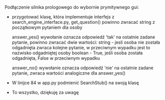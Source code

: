 Podłączenie silnika prologowego do wybornie prymitywnego gui:

- przygotować klasę, która implementuje interfejs 
    z search_engine_interface.py,
    get_question() powinno zwracać string z początkowym pytaniem 
            dla osoby
            
    answer_yes() wywołanie oznacza odpowiedź 'tak' na ostatnie zadane 
            pytanie, powinno zwracać dwie wartości: 
            string - jesli osoba nie została odgadnięta zwraca kolejne
                    pytanie, w przeciwnym wypadku jest to nazwisko
                    odgadniętej osoby
            boolean - True, jeśli osoba została odgadnięta, False
                    w przeciwnym wypadku
                    
    answer_no() wywołanie oznacza odpowiedź 'nie' na ostatnie
            zadane pytanie, zwraca wartości analogiczne dla answer_yes()
    
- W linijce 84 w app.py podmienić SearchStub() na swoją klasę

- To wszystko, dziękuję za uwagę
